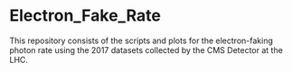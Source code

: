 # Electron_Fake_Rate
This repository consists of the scripts and plots for the electron-faking photon rate using the 2017 datasets collected by the CMS Detector at the LHC.
